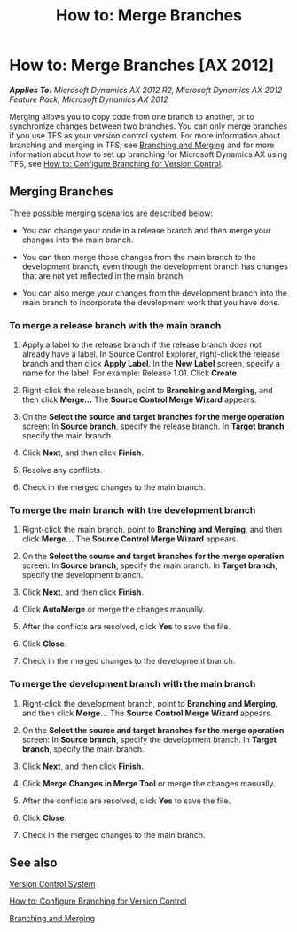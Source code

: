 ﻿---
title: 'How to: Merge Branches'
TOCTitle: 'How to: Merge Branches'
ms:assetid: 5ec9943a-48fa-4068-858a-499928b94787
ms:mtpsurl: https://msdn.microsoft.com/en-us/library/Hh272175(v=AX.60)
ms:contentKeyID: 36544625
ms.date: 11/07/2012
mtps_version: v=AX.60
---

# How to: Merge Branches [AX 2012]


_**Applies To:** Microsoft Dynamics AX 2012 R2, Microsoft Dynamics AX 2012 Feature Pack, Microsoft Dynamics AX 2012_

Merging allows you to copy code from one branch to another, or to synchronize changes between two branches. You can only merge branches if you use TFS as your version control system. For more information about branching and merging in TFS, see [Branching and Merging](http://go.microsoft.com/fwlink/?linkid=223395) and for more information about how to set up branching for Microsoft Dynamics AX using TFS, see [How to: Configure Branching for Version Control](how-to-configure-branching-for-version-control.md).

## Merging Branches

Three possible merging scenarios are described below:

  - You can change your code in a release branch and then merge your changes into the main branch.

  - You can then merge those changes from the main branch to the development branch, even though the development branch has changes that are not yet reflected in the main branch.

  - You can also merge your changes from the development branch into the main branch to incorporate the development work that you have done.

### To merge a release branch with the main branch

1.  Apply a label to the release branch if the release branch does not already have a label. In Source Control Explorer, right-click the release branch and then click **Apply Label**. In the **New Label** screen, specify a name for the label. For example: Release 1.01. Click **Create**.

2.  Right-click the release branch, point to **Branching and Merging**, and then click **Merge…** The **Source Control Merge Wizard** appears.

3.  On the **Select the source and target branches for the merge operation** screen: In **Source branch**, specify the release branch. In **Target branch**, specify the main branch.

4.  Click **Next**, and then click **Finish**.

5.  Resolve any conflicts.

6.  Check in the merged changes to the main branch.

### To merge the main branch with the development branch

1.  Right-click the main branch, point to **Branching and Merging**, and then click **Merge…** The **Source Control Merge Wizard** appears.

2.  On the **Select the source and target branches for the merge operation** screen: In **Source branch**, specify the main branch. In **Target branch**, specify the development branch.

3.  Click **Next**, and then click **Finish**.

4.  Click **AutoMerge** or merge the changes manually.

5.  After the conflicts are resolved, click **Yes** to save the file.

6.  Click **Close**.

7.  Check in the merged changes to the development branch.

### To merge the development branch with the main branch

1.  Right-click the development branch, point to **Branching and Merging**, and then click **Merge…** The **Source Control Merge Wizard** appears.

2.  On the **Select the source and target branches for the merge operation** screen: In **Source branch**, specify the development branch. In **Target branch**, specify the main branch.

3.  Click **Next**, and then click **Finish**.

4.  Click **Merge Changes in Merge Tool** or merge the changes manually.

5.  After the conflicts are resolved, click **Yes** to save the file.

6.  Click **Close**.

7.  Check in the merged changes to the main branch.

## See also

[Version Control System](version-control-system.md)

[How to: Configure Branching for Version Control](how-to-configure-branching-for-version-control.md)

[Branching and Merging](http://go.microsoft.com/fwlink/?linkid=223395)

